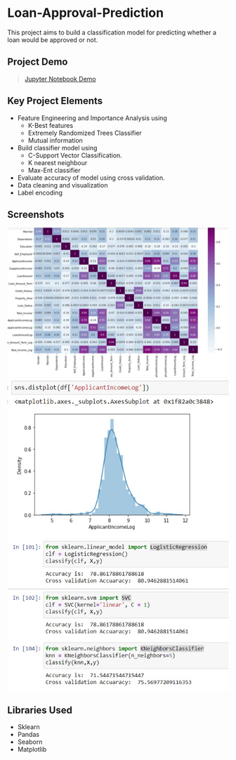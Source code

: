 # Loan-Approval-Prediction
This project aims to build a classification model for predicting whether a loan would be approved or not.

## Project Demo
> [Jupyter Notebook Demo](https://nbviewer.jupyter.org/github/Naharul98/Loan-Approval-Prediction/blob/main/Loan-Application-Outcome-Prediction.ipynb)

## Key Project Elements
+ Feature Engineering and Importance Analysis using
  + K-Best features
  + Extremely Randomized Trees Classifier
  + Mutual information
+ Build classifier model using 
  + C-Support Vector Classification.
  + K nearest neighbour
  + Max-Ent classifier
+ Evaluate accuracy of model using cross validation.
+ Data cleaning and visualization
+ Label encoding

## Screenshots

![Example Comparision ScreenShot1](https://github.com/Naharul98/Loan-Approval-Prediction/blob/main/Screenshots/screenshot2.jpg?raw=true)
![Example Comparision ScreenShot2](https://github.com/Naharul98/Loan-Approval-Prediction/blob/main/Screenshots/screenshot3.jpg?raw=true)
![Example Comparision ScreenShot3](https://github.com/Naharul98/Loan-Approval-Prediction/blob/main/Screenshots/screenshot.jpg?raw=true)

## Libraries Used
+ Sklearn
+ Pandas
+ Seaborn
+ Matplotlib
